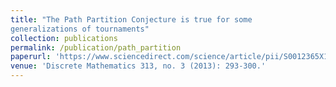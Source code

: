 ```yaml
---
title: "The Path Partition Conjecture is true for some
generalizations of tournaments"
collection: publications
permalink: /publication/path_partition
paperurl: 'https://www.sciencedirect.com/science/article/pii/S0012365X12004591'
venue: 'Discrete Mathematics 313, no. 3 (2013): 293-300.'
---
```





